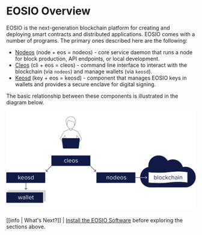 # EOSIO Overview

EOSIO is the next-generation blockchain platform for creating and deploying smart contracts and distributed applications. EOSIO comes with a number of programs. The primary ones described here are the following:

* [Nodeos](01_nodeos/index.md) (node + eos = nodeos)  - core service daemon that runs a node for block production, API endpoints, or local development.
* [Cleos](02_cleos/index.md) (cli + eos = cleos) - command line interface to interact with the blockchain (via `nodeos`) and manage wallets (via `keosd`).
* [Keosd](03_keosd/index.md) (key + eos = keosd) - component that manages EOSIO keys in wallets and provides a secure enclave for digital signing.

The basic relationship between these components is illustrated in the diagram below.

![EOSIO components](eosio_components.png)

[[info | What's Next?]]
| [Install the EOSIO Software](00_install/index.md) before exploring the sections above.
